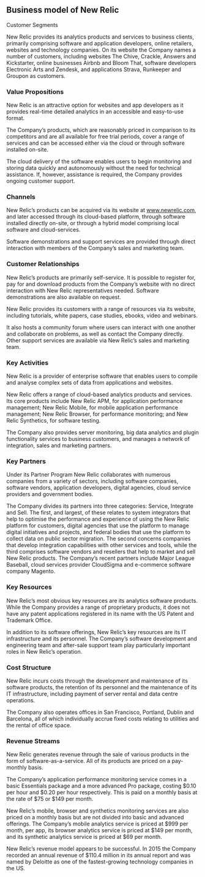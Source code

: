 Business model of New Relic
---------------------------

 Customer Segments

 New Relic provides its analytics products and services to business clients, primarily comprising software and application developers, online retailers, websites and technology companies. On its website the Company names a number of customers, including websites The Chive, Crackle, Answers and Kickstarter, online businesses Airbnb and Bloom That, software developers Electronic Arts and Zendesk, and applications Strava, Runkeeper and Groupon as customers.

 ### Value Propositions

 New Relic is an attractive option for websites and app developers as it provides real-time detailed analytics in an accessible and easy-to-use format.

 The Company’s products, which are reasonably priced in comparison to its competitors and are all available for free trial periods, cover a range of services and can be accessed either via the cloud or through software installed on-site.

 The cloud delivery of the software enables users to begin monitoring and storing data quickly and autonomously without the need for technical assistance. If, however, assistance is required, the Company provides ongoing customer support.

 ### Channels

 New Relic’s products can be acquired via its website at www.newrelic.com, and later accessed through its cloud-based platform, through software installed directly on-site, or through a hybrid model comprising local software and cloud-services.

 Software demonstrations and support services are provided through direct interaction with members of the Company’s sales and marketing team.

 ### Customer Relationships

 New Relic’s products are primarily self-service. It is possible to register for, pay for and download products from the Company’s website with no direct interaction with New Relic representatives needed. Software demonstrations are also available on request.

 New Relic provides its customers with a range of resources via its website, including tutorials, white papers, case studies, ebooks, video and webinars.

 It also hosts a community forum where users can interact with one another and collaborate on problems, as well as contact the Company directly. Other support services are available via New Relic’s sales and marketing team.

 ### Key Activities

 New Relic is a provider of enterprise software that enables users to compile and analyse complex sets of data from applications and websites.

 New Relic offers a range of cloud-based analytics products and services. Its core products include New Relic APM, for application performance management; New Relic Mobile, for mobile application performance management; New Relic Browser, for performance monitoring; and New Relic Synthetics, for software testing.

 The Company also provides server monitoring, big data analytics and plugin functionality services to business customers, and manages a network of integration, sales and marketing partners.

 ### Key Partners

 Under its Partner Program New Relic collaborates with numerous companies from a variety of sectors, including software companies, software vendors, application developers, digital agencies, cloud service providers and government bodies.

 The Company divides its partners into three categories: Service, Integrate and Sell. The first, and largest, of these relates to system integrators that help to optimise the performance and experience of using the New Relic platform for customers, digital agencies that use the platform to manage digital initiatives and projects, and federal bodies that use the platform to collect data on public sector migration. The second concerns companies that develop integration capabilities with other services and tools, while the third comprises software vendors and resellers that help to market and sell New Relic products. The Company’s recent partners include Major League Baseball, cloud services provider CloudSigma and e-commerce software company Magento.

 ### Key Resources

 New Relic’s most obvious key resources are its analytics software products. While the Company provides a range of proprietary products, it does not have any patent applications registered in its name with the US Patent and Trademark Office.

 In addition to its software offerings, New Relic’s key resources are its IT infrastructure and its personnel. The Company’s software development and engineering team and after-sale support team play particularly important roles in New Relic’s operation.

 ### Cost Structure

 New Relic incurs costs through the development and maintenance of its software products, the retention of its personnel and the maintenance of its IT infrastructure, including payment of server rental and data centre operations.

 The Company also operates offices in San Francisco, Portland, Dublin and Barcelona, all of which individually accrue fixed costs relating to utilities and the rental of office space.

 ### Revenue Streams

 New Relic generates revenue through the sale of various products in the form of software-as-a-service. All of its products are priced on a pay-monthly basis.

 The Company’s application performance monitoring service comes in a basic Essentials package and a more advanced Pro package, costing $0.10 per hour and $0.20 per hour respectively. This is paid on a monthly basis at the rate of $75 or $149 per month.

 New Relic’s mobile, browser and synthetics monitoring services are also priced on a monthly basis but are not divided into basic and advanced offerings. The Company’s mobile analytics service is priced at $999 per month, per app, its browser analytics service is priced at $149 per month, and its synthetic analytics service is priced at $69 per month.

 New Relic’s revenue model appears to be successful. In 2015 the Company recorded an annual revenue of $110.4 million in its annual report and was named by Deloitte as one of the fastest-growing technology companies in the US.